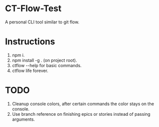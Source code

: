 # CT-Flow-Test

A personal CLI tool similar to git flow.

# Instructions

1. npm i.
2. npm install -g . (on project root).
3. ctflow --help for basic commands.
4. ctflow life forever.

# TODO

1. Cleanup console colors, after certain commands the color stays on the console.
2. Use branch reference on finishing epics or stories instead of passing arguments.
